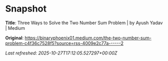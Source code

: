 # Snapshot

**Title**: Three Ways to Solve the Two Number Sum Problem | by Ayush Yadav | Medium

**Original**: <https://binaryphoenix01.medium.com/the-two-number-sum-problem-c4f36c7528f5?source=rss-4009e2c77a------2>

_Last refreshed: 2025-10-27T17:12:05.527297+00:00Z_
